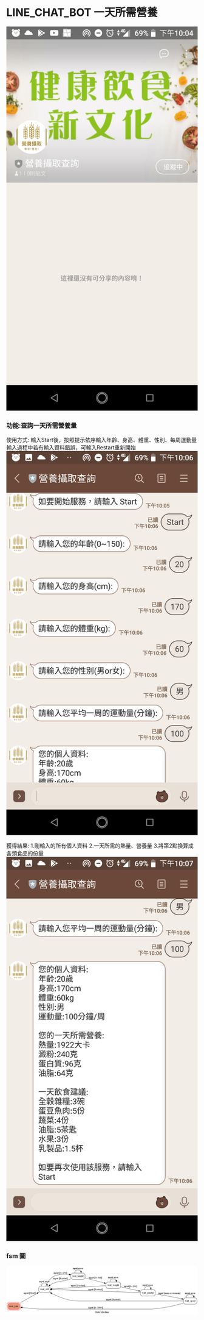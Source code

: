 # LINE_CHAT_BOT 一天所需營養

![menu](./img/menu.png)

### 功能:查詢一天所需營養量
使用方式:
	輸入Start後，按照提示依序輸入年齡、身高、體重、性別、每周運動量  
	輸入過程中若有輸入資料錯誤，可輸入Restart重新開始
![input](./img/inputing.png)

獲得結果:
	1.剛輸入的所有個人資料
	2.一天所需的熱量、營養量
	3.將第2點換算成各類食品的份量
![result](./img/result.png)
	
### fsm 圖
![fsm](./img/fsm.png)


